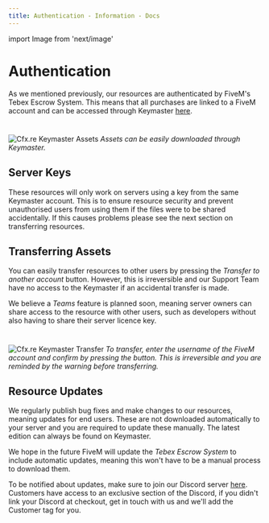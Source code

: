 ```yaml
---
title: Authentication - Information - Docs
---
```


import Image from 'next/image'

# Authentication

As we mentioned previously, our resources are authenticated by FiveM's Tebex Escrow System. This means that all purchases are linked to a FiveM account and can be accessed through Keymaster [here](https://keymaster.fivem.net/asset-grants).

#

<Image
  src="/images/docs/keymaster-assets.jpg"
  alt="Cfx.re Keymaster Assets"
  width={1920}
  height={1080}
  layout="responsive"
/>
_Assets can be easily downloaded through Keymaster._

## Server Keys

These resources will only work on servers using a key from the same Keymaster account. This is to ensure resource security and prevent unauthorised users from using them if the files were to be shared accidentally. If this causes problems please see the next section on transferring resources.

## Transferring Assets

You can easily transfer resources to other users by pressing the _Transfer to another account_ button. However, this is irreversible and our Support Team have no access to the Keymaster if an accidental transfer is made.

We believe a _Teams_ feature is planned soon, meaning server owners can share access to the resource with other users, such as developers without also having to share their server licence key.

#

<Image
  src="/images/docs/keymaster-transfer.jpg"
  alt="Cfx.re Keymaster Transfer"
  width={1920}
  height={1080}
  layout="responsive"
/>
_To transfer, enter the username of the FiveM account and confirm by pressing the
button. This is irreversible and you are reminded by the warning before transferring._

## Resource Updates

We regularly publish bug fixes and make changes to our resources, meaning updates for end users. These are not downloaded automatically to your server and you are required to update these manually. The latest edition can always be found on Keymaster.

We hope in the future FiveM will update the _Tebex Escrow System_ to include automatic updates, meaning this won't have to be a manual process to download them.

To be notified about updates, make sure to join our Discord server [here](https://discord.gg/BC73kTVSTK). Customers have access to an exclusive section of the Discord, if you didn't link your Discord at checkout, get in touch with us and we'll add the Customer tag for you.
